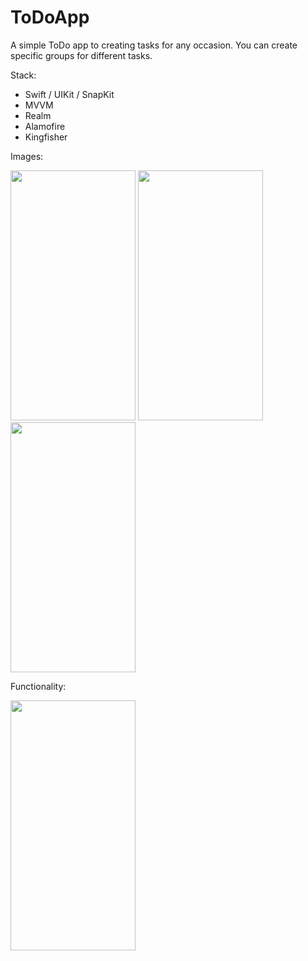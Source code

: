 # ToDoApp
A simple ToDo app to creating tasks for any occasion. You can create specific groups for different tasks. 

Stack:
- Swift / UIKit / SnapKit
- MVVM
- Realm
- Alamofire
- Kingfisher

Images:

<img src="https://github.com/Myawk0/ToDoApp/assets/89804841/e9addbfb-5822-4a22-86db-b1ea901536f0" width="200" height="400"/> 
 
<img src="https://github.com/Myawk0/ToDoApp/assets/89804841/0b4fed9d-f197-4637-aa57-bbcb520902bd" width="200" height="400"/> 
 
<img src="https://github.com/Myawk0/ToDoApp/assets/89804841/51ca9c1c-cb87-4eac-8acc-787f1ceff78f" width="200" height="400"/> 


Functionality:

<img src="https://github.com/Myawk0/ToDoApp/assets/89804841/d6b9c1c6-122a-46da-babc-5677c8873149)https://github.com/Myawk0/ToDoApp/assets/89804841/d6b9c1c6-122a-46da-babc-5677c8873149.gif" width="200" height="400"/>
